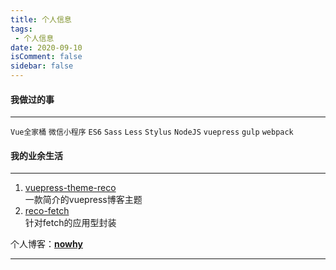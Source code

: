 ```yaml
---
title: 个人信息
tags:
 - 个人信息
date: 2020-09-10
isComment: false
sidebar: false
---
```


#### 我做过的事

***
 
`Vue全家桶` `微信小程序` `ES6` `Sass` `Less` `Stylus` `NodeJS` `vuepress` `gulp` `webpack`

#### 我的业余生活

***

1. [vuepress-theme-reco](https://www.npmjs.com/package/vuepress-theme-reco)<br>
   一款简介的vuepress博客主题
2. [reco-fetch](https://www.npmjs.com/package/reco-fetch)<br>
   针对fetch的应用型封装

个人博客：[**nowhy**](http://) 

***
